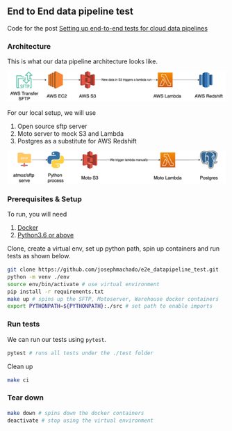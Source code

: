 ## End to End data pipeline test

Code for the post [Setting up end-to-end tests for cloud data pipelines](https://www.startdataengineering.com/post/setting-up-e2e-tests/)

### Architecture

This is what our data pipeline architecture looks like.

![Architecture](/assets/images/arch.png)

For our local setup, we will use

1. Open source sftp server
2. Moto server to mock S3 and Lambda
3. Postgres as a substitute for AWS Redshift

![Local Architecture](/assets/images/arch-lcl.png)

### Prerequisites & Setup

To run, you will need

1. [Docker](https://docs.docker.com/engine/install/)
2. [Python3.6 or above](https://www.python.org/downloads/)

Clone, create a virtual env, set up python path, spin up containers and run tests as shown below.

```bash
git clone https://github.com/josephmachado/e2e_datapipeline_test.git
python -m venv ./env
source env/bin/activate # use virtual environment
pip install -r requirements.txt
make up # spins up the SFTP, Motoserver, Warehouse docker containers
export PYTHONPATH=${PYTHONPATH}:./src # set path to enable imports
```

### Run tests

We can run our tests using `pytest`.

```bash
pytest # runs all tests under the ./test folder
```

Clean up

```bash
make ci
```

### Tear down

```bash
make down # spins down the docker containers
deactivate # stop using the virtual environment
```
